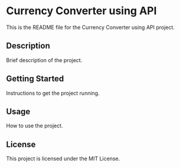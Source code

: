 # Currency Converter using API

This is the README file for the Currency Converter using API project.

## Description

Brief description of the project.

## Getting Started

Instructions to get the project running.

## Usage

How to use the project.

## License

This project is licensed under the MIT License.
